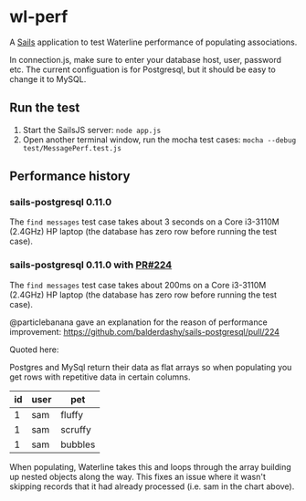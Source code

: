 # wl-perf

A [Sails](http://sailsjs.org) application to test Waterline performance of populating associations.

In connection.js, make sure to enter your database host, user, password etc. The current configuation is for Postgresql, but it should be easy to change it to MySQL.

## Run the test

1. Start the SailsJS server: `node app.js`
2. Open another terminal window, run the mocha test cases: `mocha --debug test/MessagePerf.test.js`

## Performance history

### sails-postgresql 0.11.0
The `find messages` test case takes about 3 seconds on a Core i3-3110M (2.4GHz) HP laptop (the database has zero row before running the test case).

### sails-postgresql 0.11.0 with [PR#224](https://github.com/balderdashy/sails-mysql/pull/274)
The `find messages` test case takes about 200ms on a Core i3-3110M (2.4GHz) HP laptop (the database has zero row before running the test case).

@particlebanana gave an explanation for the reason of performance improvement:
https://github.com/balderdashy/sails-postgresql/pull/224

Quoted here:

Postgres and MySql return their data as flat arrays so when populating you get rows with repetitive data in certain columns.

| id    |   user  |  pet    |
|-------|---------|---------|
| 1     | sam     | fluffy  |
| 1     | sam     | scruffy |
| 1     | sam     | bubbles |

When populating, Waterline takes this and loops through the array building up nested objects along the way. This fixes an issue where it wasn't skipping records that it had already processed (i.e. sam in the chart above).




